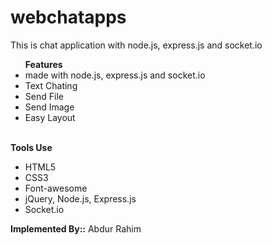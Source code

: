 # webchatapps
This is chat application with node.js, express.js and socket.io
</br>
<ul><strong>Features</strong>
  <li>made with node.js, express.js and socket.io</li>
  <li>Text Chating</li>
  <li>Send File</li>
  <li>Send Image</li>
  <li>Easy Layout</li>
  </ul>
  </br><strong>Tools Use</strong></br>
<ul>
  <li>HTML5</li>
  <li>CSS3</li>
  <li>Font-awesome</li>
  <li>jQuery, Node.js, Express.js</li>
  <li>Socket.io</li>
  </ul>
  
 <strong>Implemented By::</strong> <a style="text-decoration:none;" target="_blank" href="https://www.upwork.com/freelancers/~01dc808ed229726898">Abdur Rahim</a>
